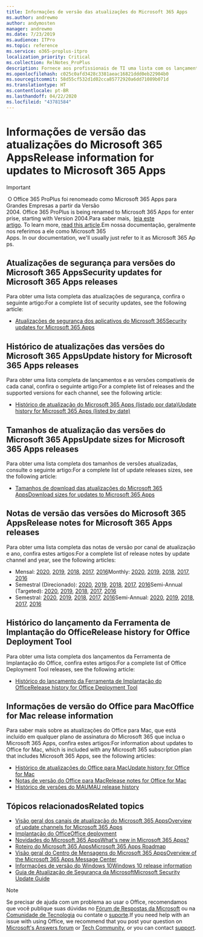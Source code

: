 ```yaml
---
title: Informações de versão das atualizações do Microsoft 365 Apps
ms.author: andrewmo
author: andymosten
manager: andrewmo
ms.date: 7/23/2019
ms.audience: ITPro
ms.topic: reference
ms.service: o365-proplus-itpro
localization_priority: Critical
ms.collection: RelNotes_ProPlus
description: Fornece aos profissionais de TI uma lista com os lançamentos mais recentes para o Microsoft 365 Apps para cada canal de atualização, e links para notas de versão e o histórico de atualizações
ms.openlocfilehash: c025c0afd3428c3381aeac16821ddd0eb22904b0
ms.sourcegitcommit: 58d55cf532d1d02cca85772920a6dd71089b071d
ms.translationtype: HT
ms.contentlocale: pt-BR
ms.lasthandoff: 04/22/2020
ms.locfileid: "43781584"
---
```

# <a name="release-information-for-updates-to-microsoft-365-apps"></a><span data-ttu-id="373ad-103">Informações de versão das atualizações do Microsoft 365 Apps</span><span class="sxs-lookup"><span data-stu-id="373ad-103">Release information for updates to Microsoft 365 Apps</span></span>


> [!IMPORTANT]
><span data-ttu-id="373ad-104"> O Office 365 ProPlus foi renomeado como Microsoft 365 Apps para Grandes Empresas a partir da Versão 2004.</span><span class="sxs-lookup"><span data-stu-id="373ad-104"> Office 365 ProPlus is being renamed to Microsoft 365 Apps for enterprise, starting with Version 2004.</span></span><span data-ttu-id="373ad-105">Para saber mais,  [leia este artigo](https://go.microsoft.com/fwlink/p/?linkid=2123420).</span><span class="sxs-lookup"><span data-stu-id="373ad-105"> To learn more, [read this article](https://go.microsoft.com/fwlink/p/?linkid=2123420).</span></span><span data-ttu-id="373ad-106">Em nossa documentação, geralmente nos referimos a ele como Microsoft 365 Apps.</span><span class="sxs-lookup"><span data-stu-id="373ad-106"> In our documentation, we'll usually just refer to it as Microsoft 365 Apps.</span></span>


## <a name="security-updates-for-microsoft-365-apps-releases"></a><span data-ttu-id="373ad-107">Atualizações de segurança para versões do Microsoft 365 Apps</span><span class="sxs-lookup"><span data-stu-id="373ad-107">Security updates for Microsoft 365 Apps releases</span></span>

<span data-ttu-id="373ad-108">Para obter uma lista completa das atualizações de segurança, confira o seguinte artigo:</span><span class="sxs-lookup"><span data-stu-id="373ad-108">For a complete list of security updates, see the following article:</span></span>
 - [<span data-ttu-id="373ad-109">Atualizações de segurança dos aplicativos do Microsoft 365</span><span class="sxs-lookup"><span data-stu-id="373ad-109">Security updates for Microsoft 365 Apps</span></span>](office365-proplus-security-updates.md)


## <a name="update-history-for-microsoft-365-apps-releases"></a><span data-ttu-id="373ad-110">Histórico de atualizações das versões do Microsoft 365 Apps</span><span class="sxs-lookup"><span data-stu-id="373ad-110">Update history for Microsoft 365 Apps releases</span></span>

<span data-ttu-id="373ad-111">Para obter uma lista completa de lançamentos e as versões compatíveis de cada canal, confira o seguinte artigo:</span><span class="sxs-lookup"><span data-stu-id="373ad-111">For a complete list of releases and the supported versions for each channel, see the following article:</span></span>
 - [<span data-ttu-id="373ad-112">Histórico de atualização do Microsoft 365 Apps (listado por data)</span><span class="sxs-lookup"><span data-stu-id="373ad-112">Update history for Microsoft 365 Apps (listed by date)</span></span>](update-history-office365-proplus-by-date.md)


 ## <a name="update-sizes-for-microsoft-365-apps-releases"></a><span data-ttu-id="373ad-113">Tamanhos de atualização das versões do Microsoft 365 Apps</span><span class="sxs-lookup"><span data-stu-id="373ad-113">Update sizes for Microsoft 365 Apps releases</span></span>

<span data-ttu-id="373ad-114">Para obter uma lista completa dos tamanhos de versões atualizadas, consulte o seguinte artigo:</span><span class="sxs-lookup"><span data-stu-id="373ad-114">For a complete list of update releases sizes, see the following article:</span></span>
 - [<span data-ttu-id="373ad-115">Tamanhos de download das atualizações do Microsoft 365 Apps</span><span class="sxs-lookup"><span data-stu-id="373ad-115">Download sizes for updates to Microsoft 365 Apps</span></span>](download-sizes-office365-proplus-updates.md)

## <a name="release-notes-for-microsoft-365-apps-releases"></a><span data-ttu-id="373ad-116">Notas de versão das versões do Microsoft 365 Apps</span><span class="sxs-lookup"><span data-stu-id="373ad-116">Release notes for Microsoft 365 Apps releases</span></span>

<span data-ttu-id="373ad-117">Para obter uma lista completa das notas de versão por canal de atualização e ano, confira estes artigos:</span><span class="sxs-lookup"><span data-stu-id="373ad-117">For a complete list of release notes by update channel and year, see the following articles:</span></span>
 - <span data-ttu-id="373ad-118">Mensal: [2020](monthly-channel-2020.md), [2019](monthly-channel-2019.md), [2018](monthly-channel-2018.md), [2017](monthly-channel-2017.md), [2016](monthly-channel-2016.md)</span><span class="sxs-lookup"><span data-stu-id="373ad-118">Monthly: [2020](monthly-channel-2020.md), [2019](monthly-channel-2019.md), [2018](monthly-channel-2018.md), [2017](monthly-channel-2017.md), [2016](monthly-channel-2016.md)</span></span>
 - <span data-ttu-id="373ad-119">Semestral (Direcionado): [2020](semi-annual-channel-targeted-2020.md), [2019](semi-annual-channel-targeted-2019.md), [2018](semi-annual-channel-targeted-2018.md), [2017](semi-annual-channel-targeted-2017.md), [2016](semi-annual-channel-targeted-2016.md)</span><span class="sxs-lookup"><span data-stu-id="373ad-119">Semi-Annual (Targeted): [2020](semi-annual-channel-targeted-2020.md), [2019](semi-annual-channel-targeted-2019.md), [2018](semi-annual-channel-targeted-2018.md), [2017](semi-annual-channel-targeted-2017.md), [2016](semi-annual-channel-targeted-2016.md)</span></span>
 - <span data-ttu-id="373ad-120">Semestral: [2020](semi-annual-channel-2020.md), [2019](semi-annual-channel-2019.md), [2018](semi-annual-channel-2018.md), [2017](semi-annual-channel-2017.md), [2016](semi-annual-channel-2016.md)</span><span class="sxs-lookup"><span data-stu-id="373ad-120">Semi-Annual: [2020](semi-annual-channel-2020.md), [2019](semi-annual-channel-2019.md), [2018](semi-annual-channel-2018.md), [2017](semi-annual-channel-2017.md), [2016](semi-annual-channel-2016.md)</span></span>

 ## <a name="release-history-for-office-deployment-tool"></a><span data-ttu-id="373ad-121">Histórico do lançamento da Ferramenta de Implantação do Office</span><span class="sxs-lookup"><span data-stu-id="373ad-121">Release history for Office Deployment Tool</span></span>
 <span data-ttu-id="373ad-122">Para obter uma lista completa dos lançamentos da Ferramenta de Implantação do Office, confira estes artigos:</span><span class="sxs-lookup"><span data-stu-id="373ad-122">For a complete list of Office Deployment Tool releases, see the following article:</span></span>
 - [<span data-ttu-id="373ad-123">Histórico do lançamento da Ferramenta de Implantação do Office</span><span class="sxs-lookup"><span data-stu-id="373ad-123">Release history for Office Deployment Tool</span></span>](ODT-release-history.md)

## <a name="office-for-mac-release-information"></a><span data-ttu-id="373ad-124">Informações de versão do Office para Mac</span><span class="sxs-lookup"><span data-stu-id="373ad-124">Office for Mac release information</span></span>

<span data-ttu-id="373ad-125">Para saber mais sobre as atualizações do Office para Mac, que está incluído em qualquer plano de assinatura do Microsoft 365 que inclua o Microsoft 365 Apps, confira estes artigos:</span><span class="sxs-lookup"><span data-stu-id="373ad-125">For information about updates to Office for Mac, which is included with any Microsoft 365 subscription plan that includes Microsoft 365 Apps, see the following articles:</span></span>
 - [<span data-ttu-id="373ad-126">Histórico de atualizações do Office para Mac</span><span class="sxs-lookup"><span data-stu-id="373ad-126">Update history for Office for Mac</span></span>](update-history-office-for-mac.md)
 - [<span data-ttu-id="373ad-127">Notas de versão do Office para Mac</span><span class="sxs-lookup"><span data-stu-id="373ad-127">Release notes for Office for Mac</span></span>](release-notes-office-for-mac.md)
 - [<span data-ttu-id="373ad-128">Histórico de versões do MAU</span><span class="sxs-lookup"><span data-stu-id="373ad-128">MAU release history</span></span>](release-history-microsoft-autoupdate.md)


## <a name="related-topics"></a><span data-ttu-id="373ad-129">Tópicos relacionados</span><span class="sxs-lookup"><span data-stu-id="373ad-129">Related topics</span></span>

- [<span data-ttu-id="373ad-130">Visão geral dos canais de atualização do Microsoft 365 Apps</span><span class="sxs-lookup"><span data-stu-id="373ad-130">Overview of update channels for Microsoft 365 Apps</span></span>](https://docs.microsoft.com/deployoffice/overview-of-update-channels-for-office-365-proplus)
- [<span data-ttu-id="373ad-131">Implantação do Office</span><span class="sxs-lookup"><span data-stu-id="373ad-131">Office deployment</span></span>](https://docs.microsoft.com/deployoffice/)
- [<span data-ttu-id="373ad-132">Novidades do Microsoft 365 Apps</span><span class="sxs-lookup"><span data-stu-id="373ad-132">What's new in Microsoft 365 Apps?</span></span>](https://support.office.com/article/95c8d81d-08ba-42c1-914f-bca4603e1426)
- [<span data-ttu-id="373ad-133">Roteiro do Microsoft 365 Apps</span><span class="sxs-lookup"><span data-stu-id="373ad-133">Microsoft 365 Apps Roadmap</span></span>](https://products.office.com/business/office-365-roadmap)
- [<span data-ttu-id="373ad-134">Visão geral do Centro de Mensagens do Microsoft 365 Apps</span><span class="sxs-lookup"><span data-stu-id="373ad-134">Overview of the Microsoft 365 Apps Message Center</span></span>](https://support.office.com/article/38fb3333-bfcc-4340-a37b-deda509c2093)
- [<span data-ttu-id="373ad-135">Informações de versão do Windows 10</span><span class="sxs-lookup"><span data-stu-id="373ad-135">Windows 10 release information</span></span>](https://www.microsoft.com/itpro/windows-10/release-information)
- [<span data-ttu-id="373ad-136">Guia de Atualização de Segurança da Microsoft</span><span class="sxs-lookup"><span data-stu-id="373ad-136">Microsoft Security Update Guide</span></span>](https://portal.msrc.microsoft.com/)

> [!NOTE]
> <span data-ttu-id="373ad-137">Se precisar de ajuda com um problema ao usar o Office, recomendamos que você publique suas dúvidas no [Fórum de Respostas da Microsoft](https://answers.microsoft.com/) ou na [Comunidade de Tecnologia](https://techcommunity.microsoft.com/) ou contate o [suporte](https://support.microsoft.com/contactus).</span><span class="sxs-lookup"><span data-stu-id="373ad-137">If you need help with an issue with using Office, we recommend that you post your question on [Microsoft's Answers forum](https://answers.microsoft.com/) or [Tech Community](https://techcommunity.microsoft.com/), or you can contact [support](https://support.microsoft.com/contactus).</span></span>
